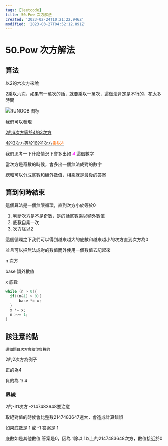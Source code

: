 ```yaml
---
tags: [leetcode]
title: 50.Pow 次方解法
created: '2023-02-24T10:21:22.946Z'
modified: '2023-03-27T04:52:12.891Z'
---
```


# 50.Pow 次方解法


## 算法

以2的六次方來說

2乘以六次，如果有一萬次的話，就要乘以一萬次，這做法肯定是不行的，花太多時間

![RUNOOB 图标](https://images2.imgbox.com/11/72/1gJ80Lq3_o.jpg?download=true)

我們可以發現 


<u> 2的6次方等於4的3次方 </u>

<u>4的3次方等於16的1次方<span style="color:#FF6600">乘以4</span></u>

我們思考一下什麼情況下會多出如<span style="color:#ff00ff"> *4* </span>這個數字

當次方是奇數的時候，會多出一個無法成對的數字

總和可以分成底數和額外數值，相乘就是最後的答案

## 算到何時結束

這個算法是一個無限循環，直到次方小於等於0

1. 判斷次方是不是奇數，是的話底數乘以額外數值
2. 底數自乘一次
3. 次方除以2

這個循環之下我們可以得到越來越大的底數和越來越小的次方直到次方為0

並且可以把無法成對的數值而外使用一個數值去記起來

n 次方

base 額外數值

x 底數

```java
while (n > 0){
  if((n&1) > 0){
      base *= x;
  }
  x *= x;
  n >>= 1;
}
```

## 該注意的點

`這個題目次方會給你負數的`

2的2次方為例子

正的為4

負的為 1/ 4

### 界線

2的-31次方 -2147483648要注意

取絕對值的時候會比整數2147483647還大，會造成計算錯誤

如果底數是 1 或 -1 答案是 1

底數如是其他數值 答案是0，因為 1除以 1以上的2147483648次方，數值接近於0














